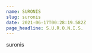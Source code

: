 ```yaml
---
name: SURONIS
slug: suronis
date: 2021-06-17T00:28:19.582Z
page_headline: S.U.R.O.N.I.S.
---
```


suronis
